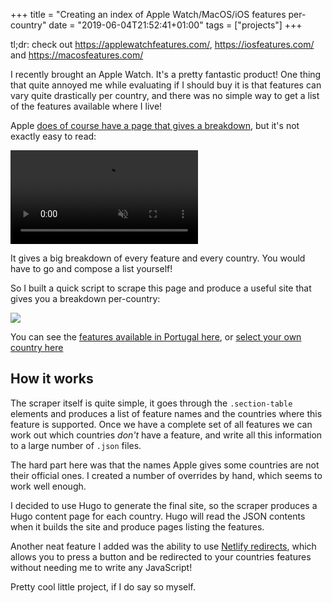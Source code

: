 +++
title = "Creating an index of Apple Watch/MacOS/iOS features per-country"
date = "2019-06-04T21:52:41+01:00"
tags = ["projects"]
+++

tl;dr: check out https://applewatchfeatures.com/, https://iosfeatures.com/ and https://macosfeatures.com/

I recently brought an Apple Watch. It's a pretty fantastic product! One thing that quite 
annoyed me while evaluating if I should buy it is that features can vary quite drastically per country, 
and there was no simple way to get a list of the features available where I live!

Apple [does of course have a page that gives a breakdown](https://www.apple.com/watchos/feature-availability/), 
but it's not exactly easy to read:

<video autoplay loop playsinline muted>
  <source src="./recording.mp4" type="video/mp4">
  <source src="./recording.webm" type="video/webm">
  <img src="./recording.gif"/>
</video>

It gives a big breakdown of every feature and every country. You would have to go and compose a list yourself!

So I built a quick script to scrape this page and produce a useful site that gives you a breakdown per-country:

![](./screenshot.png)

You can see the [features available in Portugal here](https://applewatchfeatures.com/features/pt/), or 
[select your own country here](https://applewatchfeatures.com/)

## How it works

The scraper itself is quite simple, it goes through the `.section-table` elements and produces a list of feature names
and the countries where this feature is supported. Once we have a complete set of all features we can work out which 
countries *don't* have a feature, and write all this information to a large number of `.json` files.

The hard part here was that the names Apple gives some countries are not their official ones. I created a number of 
overrides by hand, which seems to work well enough.

I decided to use Hugo to generate the final site, so the scraper produces a Hugo content page for each 
country. Hugo will read the JSON contents when it builds the site and produce pages listing the features.

Another neat feature I added was the ability to use [Netlify redirects](https://www.netlify.com/docs/redirects/), which 
allows you to press a button and be redirected to your countries features without needing me to write any JavaScript!

Pretty cool little project, if I do say so myself.